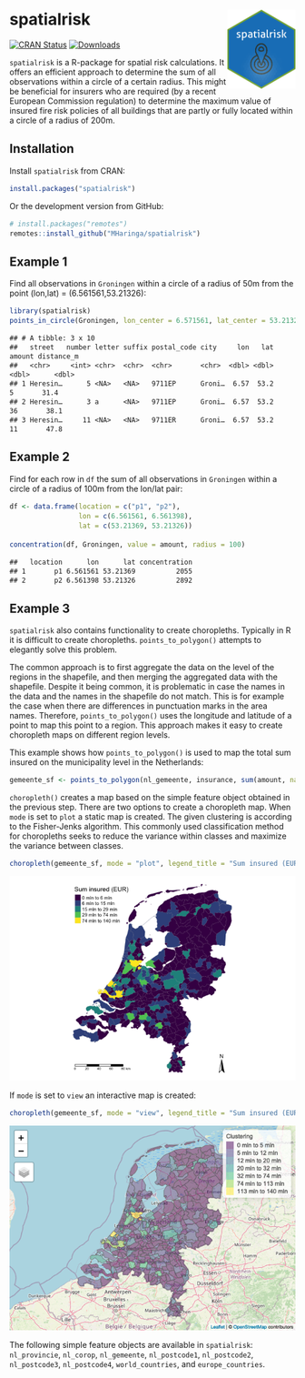 
<!-- README.md is generated from README.Rmd. Please edit that file -->

# spatialrisk <img src="logo.png" align="right" alt="" width="120" />

<!-- badges: start -->

[![CRAN
Status](https://www.r-pkg.org/badges/version/spatialrisk)](https://cran.r-project.org/package=spatialrisk)
[![Downloads](https://cranlogs.r-pkg.org/badges/spatialrisk?color=blue)](https://cran.rstudio.com/package=spatialrisk)
<!-- badges: end -->

`spatialrisk` is a R-package for spatial risk calculations. It offers an
efficient approach to determine the sum of all observations within a
circle of a certain radius. This might be beneficial for insurers who
are required (by a recent European Commission regulation) to determine
the maximum value of insured fire risk policies of all buildings that
are partly or fully located within a circle of a radius of 200m.

## Installation

Install `spatialrisk` from CRAN:

``` r
install.packages("spatialrisk")
```

Or the development version from GitHub:

``` r
# install.packages("remotes")
remotes::install_github("MHaringa/spatialrisk")
```

## Example 1

Find all observations in `Groningen` within a circle of a radius of 50m
from the point (lon,lat) = (6.561561,53.21326):

``` r
library(spatialrisk)
points_in_circle(Groningen, lon_center = 6.571561, lat_center = 53.21326, radius = 50)
```

    ## # A tibble: 3 x 10
    ##   street   number letter suffix postal_code city     lon   lat amount distance_m
    ##   <chr>     <int> <chr>  <chr>  <chr>       <chr>  <dbl> <dbl>  <dbl>      <dbl>
    ## 1 Heresin…      5 <NA>   <NA>   9711EP      Groni…  6.57  53.2      5       31.4
    ## 2 Heresin…      3 a      <NA>   9711EP      Groni…  6.57  53.2     36       38.1
    ## 3 Heresin…     11 <NA>   <NA>   9711ER      Groni…  6.57  53.2     11       47.8

## Example 2

Find for each row in `df` the sum of all observations in `Groningen`
within a circle of a radius of 100m from the lon/lat pair:

``` r
df <- data.frame(location = c("p1", "p2"), 
                 lon = c(6.561561, 6.561398), 
                 lat = c(53.21369, 53.21326))

concentration(df, Groningen, value = amount, radius = 100)
```

    ##   location      lon      lat concentration
    ## 1       p1 6.561561 53.21369          2055
    ## 2       p2 6.561398 53.21326          2892

## Example 3

`spatialrisk` also contains functionality to create choropleths.
Typically in R it is difficult to create choropleths.
`points_to_polygon()` attempts to elegantly solve this problem.

The common approach is to first aggregate the data on the level of the
regions in the shapefile, and then merging the aggregated data with the
shapefile. Despite it being common, it is problematic in case the names
in the data and the names in the shapefile do not match. This is for
example the case when there are differences in punctuation marks in the
area names. Therefore, `points_to_polygon()` uses the longitude and
latitude of a point to map this point to a region. This approach makes
it easy to create choropleth maps on different region levels.

This example shows how `points_to_polygon()` is used to map the total
sum insured on the municipality level in the
Netherlands:

``` r
gemeente_sf <- points_to_polygon(nl_gemeente, insurance, sum(amount, na.rm = TRUE))
```

`choropleth()` creates a map based on the simple feature object obtained
in the previous step. There are two options to create a choropleth map.
When `mode` is set to `plot` a static map is created. The given
clustering is according to the Fisher-Jenks algorithm. This commonly
used classification method for choropleths seeks to reduce the variance
within classes and maximize the variance between
classes.

``` r
choropleth(gemeente_sf, mode = "plot", legend_title = "Sum insured (EUR)", n = 5)
```

![](man/figures/example3b-1.png)<!-- -->

If `mode` is set to `view` an interactive map is
created:

``` r
choropleth(gemeente_sf, mode = "view", legend_title = "Sum insured (EUR)")
```

![](man/figures/example3d-1.png)<!-- -->

The following simple feature objects are available in `spatialrisk`:
`nl_provincie`, `nl_corop`, `nl_gemeente`, `nl_postcode1`,
`nl_postcode2`, `nl_postcode3`, `nl_postcode4`, `world_countries`, and
`europe_countries`.
